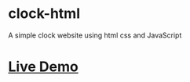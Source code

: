 # clock-html
A simple clock website using html css and JavaScript

# <a href="https://thunder-coding.github.io/clock-html/">Live Demo</a>
